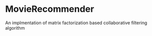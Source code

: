 # MovieRecommender
An implmentation of matrix factorization based collaborative filtering algorithm
